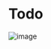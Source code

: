 # Todo
![image](https://github.com/SaiDarshan2003/todo/assets/94692595/915c4800-26b7-4d8f-95af-7e8bd1e75bc7)

